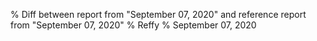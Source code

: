 % Diff between report from "September 07, 2020" and reference report from "September 07, 2020"
% Reffy
% September 07, 2020

